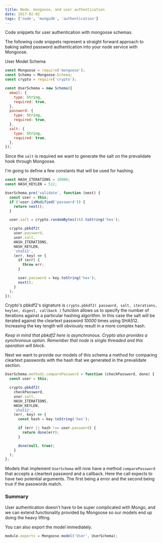 ```yaml
---
title: Node, mongoose, and user authentication
date: 2017-02-02
tags: ['node', 'mongodb', 'authentication']
---
```


Code snippets for user authentication with mongoose schemas.

<!--more-->

The following code snippets represent a straight forward approach to baking salted password authentication into your node service with Mongoose.

User Model Schema

```javascript
const Mongoose = require('mongoose');
const Schema = Mongoose.Schema;
const crypto = require('crypto');

const UserSchema = new Schema({
  email: {
    type: String,
    required: true,
  },
  password: {
    type: String,
    required: true,
  },
  salt: {
    type: String,
    required: true,
  },
});
```

Since the `salt` is required we want to generate the salt on the prevalidate hook through Mongoose.

I'm going to define a few constants that will be used for hashing.

```javascript
const HASH_ITERATIONS = 10000;
const HASH_KEYLEN = 512;
```

```javascript
UserSchema.pre('validate', function (next) {
  const user = this;
  if (!user.isModified('password')) {
    return next();
  }

  user.salt = crypto.randomBytes(16).toString('hex');

  crypto.pbkdf2(
    user.password,
    user.salt,
    HASH_ITERATIONS,
    HASH_KEYLEN,
    'sha512',
    (err, key) => {
      if (err) {
        throw err;
      }

      user.password = key.toString('hex');
      next();
    }
  );
});
```

Crypto's pbkdf2's signature is `crypto.pbkdf2( password, salt, iterations, keylen, digest, callback )` function allows us to specify the number of iterations against a particular hashing algorithm. In this case the salt will be iterated against the cleartext password _10000_ times using SHA512. Increasing the key length will obviously result in a more complex hash.

_Keep in mind that pbkdf2 here is asynchronous. Crypto also provides a synchronous option. Remember that node is single threaded and this operation will block._

Next we want to provide our models of this schema a method for comparing cleartext passwords with the hash that we generated in the prevalidate section.

```javascript
UserSchema.methods.comparePassword = function (checkPassword, done) {
  const user = this;

  crypto.pbkdf2(
    checkPassword,
    user.salt,
    HASH_ITERATIONS,
    HASH_KEYLEN,
    'sha512',
    (err, key) => {
      const hash = key.toString('hex');

      if (err || hash !== user.password) {
        return done(err);
      }

      done(null, true);
    }
  );
};
```

Models that implement `UserSchema` will now have a method `comparePassword` that accepts a cleartext password and a callback. Here the call expects to have two potential arguments. The first being a error and the second being true if the passwords match.

### Summary

User authentication doesn't have to be super complicated with Mongo, and we can extend functionality provided by Mongoose so our models end up doing the heavy lifting.

You can also export the model immediately.

```javascript
module.exports = Mongoose.model('User', UserSchema);
```
